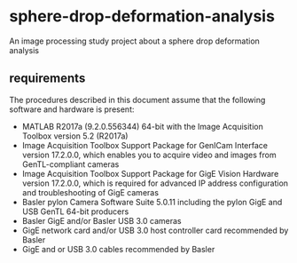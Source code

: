 # sphere-drop-deformation-analysis
An image processing study project about a sphere drop deformation analysis

## requirements
The procedures described in this document assume that the following software and hardware is present:
- MATLAB R2017a (9.2.0.556344) 64-bit with the Image Acquisition Toolbox version 5.2 (R2017a)
- Image Acquisition Toolbox Support Package for GenICam Interface version 17.2.0.0, which enables you to acquire video and images from GenTL-compliant cameras 
- Image Acquisition Toolbox Support Package for GigE Vision Hardware version 17.2.0.0, which is required for advanced IP address configuration and troubleshooting of GigE cameras
- Basler pylon Camera Software Suite 5.0.11 including the pylon GigE and USB GenTL 64-bit producers
- Basler GigE and/or Basler USB 3.0 cameras 
- GigE network card and/or USB 3.0 host controller card recommended by Basler 
- GigE and or USB 3.0 cables recommended by Basler 